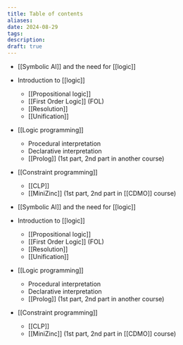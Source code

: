 ```yaml
---
title: Table of contents
aliases: 
date: 2024-08-29
tags: 
description: 
draft: true
---
```


-  [[Symbolic AI]] and the need for [[logic]]
- Introduction to [[logic]]
    - [[Propositional logic]]
    - [[First Order Logic]] (FOL)
    - [[Resolution]]
    - [[Unification]]
- [[Logic programming]]
    - Procedural interpretation
    - Declarative interpretation
    - [[Prolog]] (1st part, 2nd part in another course)
- [[Constraint programming]]
    - [[CLP]]
    - [[MiniZinc]] (1st part, 2nd part in [[CDMO]] course)

-  [[Symbolic AI]] and the need for [[logic]]
- Introduction to [[logic]]
    - [[Propositional logic]]
    - [[First Order Logic]] (FOL)
    - [[Resolution]]
    - [[Unification]]
- [[Logic programming]]
    - Procedural interpretation
    - Declarative interpretation
    - [[Prolog]] (1st part, 2nd part in another course)
- [[Constraint programming]]
    - [[CLP]]
    - [[MiniZinc]] (1st part, 2nd part in [[CDMO]] course)